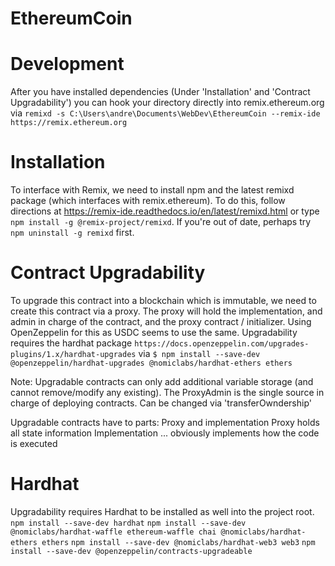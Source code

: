 # EthereumCoin

# Development
After you have installed dependencies (Under 'Installation' and 'Contract Upgradability') you can hook your directory directly into remix.ethereum.org via
`remixd -s C:\Users\andre\Documents\WebDev\EthereumCoin --remix-ide https://remix.ethereum.org`

# Installation
To interface with Remix, we need to install npm and the latest remixd package (which interfaces with remix.ethereum). To do this, follow directions at https://remix-ide.readthedocs.io/en/latest/remixd.html or type
`npm install -g @remix-project/remixd`.  If you're out of date, perhaps try `npm uninstall -g remixd` first.

# Contract Upgradability
To upgrade this contract into a blockchain which is immutable, we need to create this contract via a proxy.  The proxy will hold the implementation, and admin in charge of the contract, and the proxy contract / initializer. Using OpenZeppelin for this as USDC seems to use the same.
Upgradability requires the hardhat package `https://docs.openzeppelin.com/upgrades-plugins/1.x/hardhat-upgrades` via `$ npm install --save-dev @openzeppelin/hardhat-upgrades @nomiclabs/hardhat-ethers ethers`

Note: Upgradable contracts can only add additional variable storage (and cannot remove/modify any existing).
The ProxyAdmin is the single source in charge of deploying contracts.  Can be changed via 'transferOwndership'

Upgradable contracts have to parts: Proxy and implementation
Proxy holds all state information
Implementation ... obviously implements how the code is executed

# Hardhat 
Upgradability requires Hardhat to be installed as well into the project root.
`npm install --save-dev hardhat`
`npm install --save-dev @nomiclabs/hardhat-waffle ethereum-waffle chai @nomiclabs/hardhat-ethers ethers`
`npm install --save-dev @nomiclabs/hardhat-web3 web3`
`npm install --save-dev @openzeppelin/contracts-upgradeable`